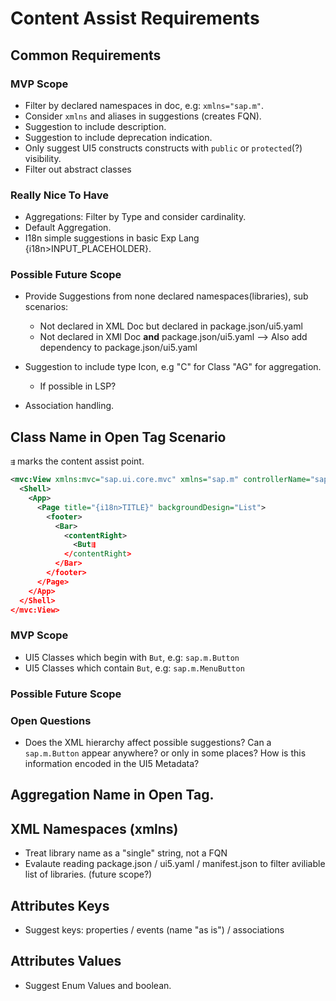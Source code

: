 # Content Assist Requirements

## Common Requirements

### MVP Scope

- Filter by declared namespaces in doc, e.g: `xmlns="sap.m"`.
- Consider `xmlns` and aliases in suggestions (creates FQN).
- Suggestion to include description.
- Suggestion to include deprecation indication.
- Only suggest UI5 constructs constructs with `public` or `protected`(?) visibility.
- Filter out abstract classes

### Really Nice To Have

- Aggregations: Filter by Type and consider cardinality.
- Default Aggregation.
- I18n simple suggestions in basic Exp Lang {i18n>INPUT_PLACEHOLDER}.

### Possible Future Scope

- Provide Suggestions from none declared namespaces(libraries), sub scenarios:

  - Not declared in XML Doc but declared in package.json/ui5.yaml
  - Not declared in XMl Doc **and** package.json/ui5.yaml --> Also add dependency to package.json/ui5.yaml

- Suggestion to include type Icon, e.g "C" for Class "AG" for aggregation.

  - If possible in LSP?

- Association handling.

## Class Name in Open Tag Scenario

`⇶` marks the content assist point.

```xml
<mvc:View xmlns:mvc="sap.ui.core.mvc" xmlns="sap.m" controllerName="sap.ui.demo.todo.controller.App" displayBlock="true">
  <Shell>
    <App>
      <Page title="{i18n>TITLE}" backgroundDesign="List">
        <footer>
          <Bar>
            <contentRight>
              <But⇶
            </contentRight>
          </Bar>
        </footer>
      </Page>
    </App>
  </Shell>
</mvc:View>
```

### MVP Scope

- UI5 Classes which begin with `But`, e.g: `sap.m.Button`
- UI5 Classes which contain `But`, e.g: `sap.m.MenuButton`

### Possible Future Scope

### Open Questions

- Does the XML hierarchy affect possible suggestions? Can a `sap.m.Button` appear anywhere?
  or only in some places? How is this information encoded in the UI5 Metadata?
  
## Aggregation Name in Open Tag.

## XML Namespaces (xmlns)
- Treat library name as a "single" string, not a FQN
- Evalaute reading package.json / ui5.yaml / manifest.json to filter aviliable list of libraries. (future scope?)

## Attributes Keys
- Suggest keys: properties / events (name "as is") / associations

## Attributes Values
- Suggest Enum Values and boolean.




